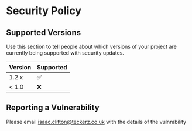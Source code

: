 # Security Policy

## Supported Versions

Use this section to tell people about which versions of your project are
currently being supported with security updates.

| Version | Supported          |
| ------- | ------------------ |
| 1.2.x   | :white_check_mark: |
| < 1.0   | :x:                |

## Reporting a Vulnerability

Please email [isaac.clifton@teckerz.co.uk](mailto://isaac.clifton@teckerz.co.uk) with the details of the vulnrability
